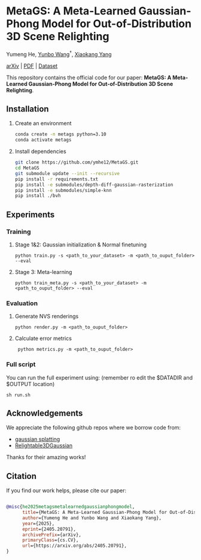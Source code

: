 # MetaGS: A Meta-Learned Gaussian-Phong Model for Out-of-Distribution 3D Scene Relighting

Yumeng He,  [Yunbo Wang](https://wyb15.github.io/)<sup>†</sup>, [Xiaokang Yang](https://scholar.google.com/citations?user=yDEavdMAAAAJ&hl=zh-CN)<br>

[arXiv](https://arxiv.org/abs/2405.20791) | [PDF](https://arxiv.org/pdf/2405.20791) | [Dataset](https://drive.google.com/drive/folders/1AoJctpU_sUyVev3luqXhE2-OjAauL8MN?usp=drive_link)

This repository contains the official code for our paper: **MetaGS: A Meta-Learned Gaussian-Phong Model for Out-of-Distribution 3D Scene Relighting**.


## Installation

1. Create an environment
    ```bash
    conda create -n metags python=3.10
    conda activate metags
    ```
    
2. Install dependencies
    ```bash
    git clone https://github.com/ymhe12/MetaGS.git
    cd MetaGS
    git submodule update --init --recursive
    pip install -r requirements.txt
    pip install -e submodules/depth-diff-gaussian-rasterization
    pip install -e submodules/simple-knn
    pip install ./bvh
    ```


## Experiments

### Training

1. Stage 1&2: Gaussian initialization & Normal finetuning
    ```shell
    python train.py -s <path_to_your_dataset> -m <path_to_ouput_folder> --eval
    ```

2. Stage 3: Meta-learning
    ```shell
    python train_meta.py -s <path_to_your_dataset> -m <path_to_ouput_folder> --eval
    ```

### Evaluation
1. Generate NVS renderings
    ```shell
    python render.py -m <path_to_ouput_folder>
    ```

2. Calculate error metrics
   ```shell
    python metrics.py -m <path_to_ouput_folder>
    ```

### Full script
You can run the full experiment using: (remember ro edit the $DATADIR and $OUTPUT location)
```shell
sh run.sh
```



## Acknowledgements

We appreciate the following github repos where we borrow code from: 
* [gaussian splatting](https://github.com/graphdeco-inria/gaussian-splatting)
* [Relightable3DGaussian](https://github.com/NJU-3DV/Relightable3DGaussian)

Thanks for their amazing works!


## Citation

If you find our work helps, please cite our paper:

```bibtex

@misc{he2025metagsmetalearnedgaussianphongmodel,
      title={MetaGS: A Meta-Learned Gaussian-Phong Model for Out-of-Distribution 3D Scene Relighting}, 
      author={Yumeng He and Yunbo Wang and Xiaokang Yang},
      year={2025},
      eprint={2405.20791},
      archivePrefix={arXiv},
      primaryClass={cs.CV},
      url={https://arxiv.org/abs/2405.20791}, 
}

```
